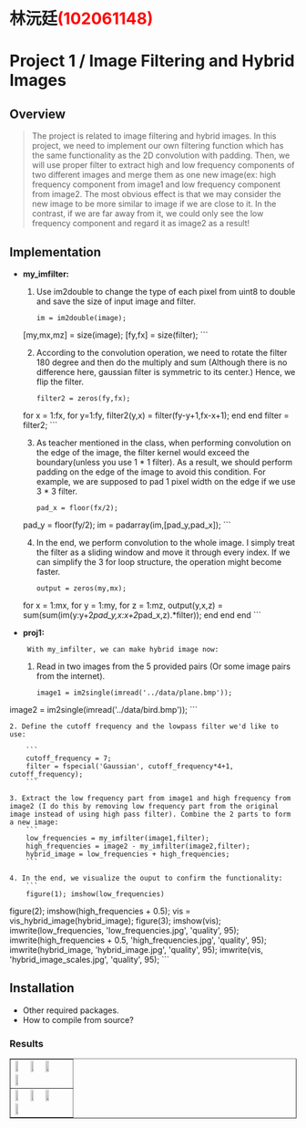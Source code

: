 # 林沅廷<span style="color:red">(102061148)</span>

# Project 1 / Image Filtering and Hybrid Images

## Overview

>The project is related to image filtering and hybrid images. In this project, we need to implement our own filtering function which has the same functionality as the 2D convolution with padding. Then, we will use proper filter to extract high and low frequency components of two different images and merge them as one new image(ex: high frequency component from image1 and low frequency component from image2. The most obvious effect is that we may consider the new image to be more similar to image if we are close to it. In the contrast, if we are far away from it, we could only see the low frequency component and regard it as image2 as a result! 


## Implementation
* **my_imfilter:**
	1. Use im2double to change the type of each pixel from uint8 to double and save the size of input image and filter.
		```
		im = im2double(image);
	[my,mx,mz] = size(image);
	[fy,fx] = size(filter);
		``` 
	
	2. According to the convolution operation, we need to rotate the filter 180 degree and then do the multiply and sum (Although there is no difference here, gaussian filter is symmetric to its center.) Hence, we flip the filter. 
		```
		filter2 = zeros(fy,fx);
	for x = 1:fx,
    		for y=1:fy,
        		filter2(y,x) = filter(fy-y+1,fx-x+1);
    		end
	end
	filter = filter2;
		```
	
	3. As teacher mentioned in the class, when performing convolution on the edge of the image, the filter kernel would exceed the boundary(unless you use 1 * 1 filter). As a result, we should perform padding on  the edge of the image to avoid this condition. For example, we are supposed to pad 1 pixel width on the edge if we use 3 * 3 filter. 
		```
		pad_x = floor(fx/2);
	pad_y = floor(fy/2);
	im = padarray(im,[pad_y,pad_x]);
		```
	
	4. In the end, we perform convolution to the whole image. I simply treat the filter as a sliding window and move it through every index. If we can simplify the 3 for loop structure, the operation might become faster.
		```
		output = zeros(my,mx);
	for x = 1:mx,
    		for y = 1:my,
        		for z = 1:mz,
            		output(y,x,z) = sum(sum(im(y:y+2*pad_y,x:x+2*pad_x,z).*filter));
       			end
    		end
	end
		```
	
* **proj1:**
	
	   With my_imfilter, we can make hybrid image now:
	1. Read in two images from the 5 provided pairs (Or some image pairs from the internet).
	
		```
		image1 = im2single(imread('../data/plane.bmp'));
image2 = im2single(imread('../data/bird.bmp'));
		```
		
	2. Define the cutoff frequency and the lowpass filter we'd like to use:
		
		```
		cutoff_frequency = 7;
		filter = fspecial('Gaussian', cutoff_frequency*4+1, cutoff_frequency);
		```
		
	3. Extract the low frequency part from image1 and high frequency from image2 (I do this by removing low frequency part from the original image instead of using high pass filter). Combine the 2 parts to form a new image:
		```
		low_frequencies = my_imfilter(image1,filter);
		high_frequencies = image2 - my_imfilter(image2,filter);
		hybrid_image = low_frequencies + high_frequencies;
		```
	
	4. In the end, we visualize the ouput to confirm the functionality:
		```
		figure(1); imshow(low_frequencies)
figure(2); imshow(high_frequencies + 0.5);
vis = vis_hybrid_image(hybrid_image);
figure(3); imshow(vis);
imwrite(low_frequencies, 'low_frequencies.jpg', 'quality', 95);
imwrite(high_frequencies + 0.5, 'high_frequencies.jpg', 'quality', 95);
imwrite(hybrid_image, 'hybrid_image.jpg', 'quality', 95);
imwrite(vis, 'hybrid_image_scales.jpg', 'quality', 95);
		```
	

## Installation
* Other required packages.
* How to compile from source?

### Results

<table border=1>
<tr>
<td>
<img src="placeholder.jpg" width="24%"/>
<img src="placeholder.jpg"  width="24%"/>
<img src="placeholder.jpg" width="24%"/>
<img src="placeholder.jpg" width="24%"/>
</td>
</tr>

<tr>
<td>
<img src="placeholder.jpg" width="24%"/>
<img src="placeholder.jpg"  width="24%"/>
<img src="placeholder.jpg" width="24%"/>
<img src="placeholder.jpg" width="24%"/>
</td>
</tr>

</table>
